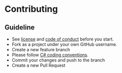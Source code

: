 # Contributing

## Guideline

- See [license](https://github.com/maacpiash/KonSchool/blob/master/CONTRIBUTING.md) and [code of conduct](https://github.com/maacpiash/KonSchool/blob/master/CODE_OF_CONDUCT.md) before you start.
- Fork as a project under your own GitHub username.
- Create a new feature branch
- Please follow [C# coding conventions](https://docs.microsoft.com/en-us/dotnet/csharp/programming-guide/inside-a-program/coding-conventions).
- Commit your changes and push to the branch
- Create a new Pull Request
